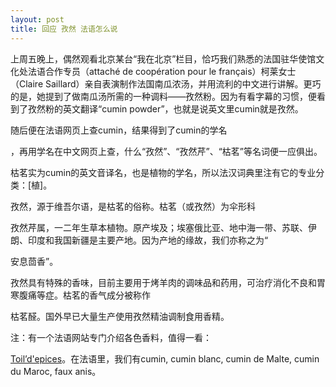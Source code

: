 ```yaml
---
layout: post
title: 回应 孜然 法语怎么说
---
```




上周五晚上，偶然观看北京某台“我在北京”栏目，恰巧我们熟悉的法国驻华使馆文化处法语合作专员（attaché de coopération pour le français）柯莱女士（Claire Saillard）亲自表演制作法国南瓜浓汤，并用流利的中文进行讲解。更巧的是，她提到了做南瓜汤所需的一种调料——孜然粉。因为有看字幕的习惯，便看到了孜然粉的英文翻译“cumin powder”，也就是说英文里cumin就是孜然。

	

随后便在法语网页上查cumin，结果得到了cumin的学名

，再用学名在中文网页上查，什么“孜然”、“孜然芹”、“枯茗”等名词便一应俱出。

枯茗实为cumin的英文音译名，也是植物的学名，所以法汉词典里注有它的专业分类：[植]。

孜然，源于维吾尔语，是枯茗的俗称。枯茗（或孜然）为伞形科

孜然芹属，一二年生草本植物。原产埃及；埃塞俄比亚、地中海一带、苏联、伊朗、印度和我国新疆是主要产地。因为产地的缘故，我们亦称之为“

安息茴香”。

孜然具有特殊的香味，目前主要用于烤羊肉的调味品和药用，可治疗消化不良和胃寒腹痛等症。枯茗的香气成分被称作

枯茗醛。国外早已大量生产使用孜然精油调制食用香精。

注：有一个法语网站专门介绍各色香料，值得一看：

[Toil’d'epices](http://www.toildepices.com)。在法语里，我们有cumin, cumin blanc, cumin de Malte, cumin du Maroc, faux anis。 
